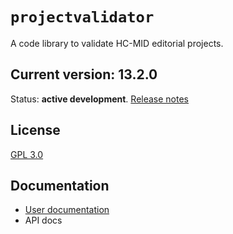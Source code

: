 # `projectvalidator`

A code library to validate HC-MID editorial projects.


## Current version: 13.2.0

Status:  **active development**. [Release notes](releases.md)

## License

[GPL 3.0](http://www.opensource.org/licenses/gpl-3.0.html)

## Documentation

- [User documentation](https://hcmid.github.io/projectvalidator/)
- API docs
